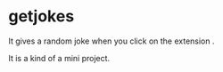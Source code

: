# getjokes
It gives a random joke when you click on the extension .
 
It is a kind of a mini project.
